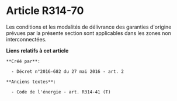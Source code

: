 # Article R314-70

Les conditions et les modalités de délivrance des garanties d'origine prévues par la présente section sont applicables dans
les zones non interconnectées.

**Liens relatifs à cet article**

	**Créé par**:

	  - Décret n°2016-682 du 27 mai 2016 - art. 2

	**Anciens textes**:

	  - Code de l'énergie - art. R314-41 (T)
